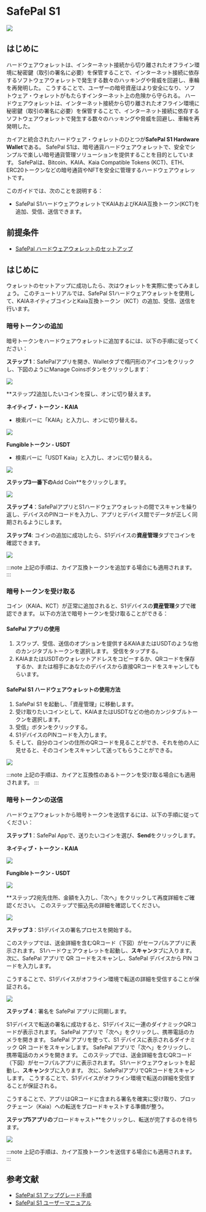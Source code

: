 # SafePal S1

![](/img/banners/kaia-safepal.png)

## はじめに<a id="introduction"></a>

ハードウェアウォレットは、インターネット接続から切り離されたオフライン環境に秘密鍵（取引の署名に必要）を保管することで、インターネット接続に依存するソフトウェアウォレットで発生する数々のハッキングや脅威を回避し、車輪を再発明した。 こうすることで、ユーザーの暗号資産はより安全になり、ソフトウェア・ウォレットがもたらすインターネット上の危険から守られる。 ハードウェアウォレットは、インターネット接続から切り離されたオフライン環境に秘密鍵（取引の署名に必要）を保管することで、インターネット接続に依存するソフトウェアウォレットで発生する数々のハッキングや脅威を回避し、車輪を再発明した。

カイアと統合されたハードウェア・ウォレットのひとつが**SafePal S1 Hardware Wallet**である。 SafePal S1は、暗号通貨ハードウェアウォレットで、安全でシンプルで楽しい暗号通貨管理ソリューションを提供することを目的としています。 SafePalは、Bitcoin、KAIA、Kaia Compatible Tokens (KCT)、ETH、ERC20トークンなどの暗号通貨やNFTを安全に管理するハードウェアウォレットです。

このガイドでは、次のことを説明する：

- SafePal S1ハードウェアウォレットでKAIAおよびKAIA互換トークン(KCT)を追加、受信、送信できます。

## 前提条件<a id="prerequisites"></a>

- [SafePal ハードウェアウォレットのセットアップ](https://safepalsupport.zendesk.com/hc/en-us/articles/360046051752)

## はじめに<a id="getting-started"></a>

ウォレットのセットアップに成功したら、次はウォレットを実際に使ってみましょう。 このチュートリアルでは、SafePal S1ハードウェアウォレットを使用して、KAIAネイティブコインとKaia互換トークン（KCT）の追加、受信、送信を行います。

### 暗号トークンの追加<a id="adding-crypto-tokens"></a>

暗号トークンをハードウェアウォレットに追加するには、以下の手順に従ってください：

**ステップ 1**：SafePalアプリを開き、Walletタブで楕円形のアイコンをクリックし、下図のようにManage Coinsボタンをクリックします：

![](/img/build/tools/safepal/sp-hw-manage-coins.png)

\*\*ステップ2追加したいコインを探し、オンに切り替えます。

**ネイティブ・トークン - KAIA**

- 検索バーに「KAIA」と入力し、オンに切り替える。

![](/img/build/tools/safepal/sp-app-search-kaia.jpg)

**Fungibleトークン - USDT**

- 検索バーに「USDT Kaia」と入力し、オンに切り替える。

![](/img/build/tools/safepal/sp-app-search-usdt.jpg)

**ステップ3一番下の**Add Coin\*\*をクリックします。

![](/img/build/tools/safepal/sp-hw-add-coins.png)

**ステップ 4**：SafePalアプリとS1ハードウェアウォレットの間でスキャンを繰り返し、デバイスのPINコードを入力し、アプリとデバイス間でデータが正しく同期されるようにします。

**ステップ4**: コインの追加に成功したら、S1デバイスの**資産管理**タブでコインを確認できます。

![](/img/build/tools/safepal/sp-hw-asset-display.png)

:::note
上記の手順は、カイア互換トークンを追加する場合にも適用されます。
:::

### 暗号トークンを受け取る<a id="receiving-crypto-tokens"></a>

コイン（KAIA、KCT）が正常に追加されると、S1デバイスの**資産管理**タブで確認できます。 以下の方法で暗号トークンを受け取ることができる：

#### SafePal アプリの使用

1. スワップ、受信、送信のオプションを提供するKAIAまたはUSDTのような他のカンジタブルトークンを選択します。 受信をタップする。
2. KAIAまたはUSDTのウォレットアドレスをコピーするか、QRコードを保存するか、または相手にあなたのデバイスから直接QRコードをスキャンしてもらいます。

#### SafePal S1 ハードウェアウォレットの使用方法

1. SafePal S1 を起動し、「資産管理」に移動します。
2. 受け取りたいコインとして、KAIAまたはUSDTなどの他のカンジタブルトークンを選択します。
3. 受信」ボタンをクリックする。
4. S1デバイスのPINコードを入力します。
5. そして、自分のコインの住所のQRコードを見ることができ、それを他の人に見せると、そのコインをスキャンして送ってもらうことができる。

![](/img/build/tools/safepal/sp-hw-receive-tokens.png)

:::note
上記の手順は、カイアと互換性のあるトークンを受け取る場合にも適用されます。
:::

### 暗号トークンの送信 <a id="sending-crypto-tokens"></a>

ハードウェアウォレットから暗号トークンを送信するには、以下の手順に従ってください：

**ステップ 1**：SafePal Appで、送りたいコインを選び、**Send**をクリックします。

**ネイティブ・トークン - KAIA**

![](/img/build/tools/safepal/sp-hw-sp-app-send.png)

**Fungibleトークン - USDT**

![](/img/build/tools/safepal/sp-hw-sp-app-usdt-send.png)

\*\*ステップ2宛先住所、金額を入力し、「次へ」をクリックして再度詳細をご確認ください。 このステップで振込先の詳細を確認してください。

![](/img/build/tools/safepal/sp-hw-sp-app-send-details.png)

**ステップ 3**：S1デバイスの署名プロセスを開始する。

このステップでは、送金詳細を含むQRコード（下図）がセーフパルアプリに表示されます。 S1ハードウェアウォレットを起動し、**スキャン**タブに入ります。 次に、SafePal アプリで QR コードをスキャンし、SafePal デバイスから PIN コードを入力します。

こうすることで、S1デバイスがオフライン環境で転送の詳細を受信することが保証される。

![](/img/build/tools/safepal/sp-hw-sign-tx.png)

**ステップ 4**：署名を SafePal アプリに同期します。

S1デバイスで転送の署名に成功すると、S1デバイスに一連のダイナミックQRコードが表示されます。 SafePal アプリで「次へ」をクリックし、携帯電話のカメラを開きます。 SafePal アプリを使って、S1 デバイスに表示されるダイナミック QR コードをスキャンします。 SafePal アプリで「次へ」をクリックし、携帯電話のカメラを開きます。 このステップでは、送金詳細を含むQRコード（下図）がセーフパルアプリに表示されます。 S1ハードウェアウォレットを起動し、**スキャン**タブに入ります。 次に、SafePalアプリでQRコードをスキャンします。 こうすることで、S1デバイスがオフライン環境で転送の詳細を受信することが保証される。

こうすることで、アプリはQRコードに含まれる署名を確実に受け取り、ブロックチェーン（Kaia）への転送をブロードキャストする準備が整う。

**ステップ5アプリの**ブロードキャスト\*\*をクリックし、転送が完了するのを待ちます。

![](/img/build/tools/safepal/sp-hw-broadcast-tx.png)

:::note
上記の手順は、カイア互換トークンを送信する場合にも適用されます。
:::

## 参考文献 <a id="further-references"></a>

- [SafePal S1 アップグレード手順](https://www.safepal.com/en/upgrade/s1)
- [SafePal S1 ユーザーマニュアル](https://docs.safepal.io/safepal-hardware-wallet/user-manual)